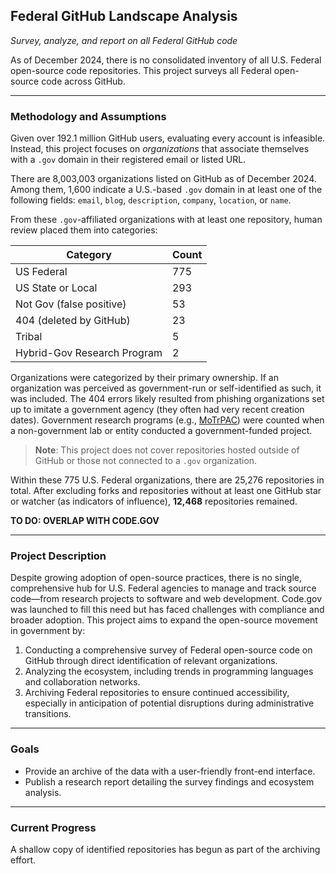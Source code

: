 ## Federal GitHub Landscape Analysis

_Survey, analyze, and report on all Federal GitHub code_

As of December 2024, there is no consolidated inventory of all U.S. Federal open-source code repositories. This project surveys all Federal open-source code across GitHub.

---

### Methodology and Assumptions

Given over 192.1 million GitHub users, evaluating every account is infeasible. Instead, this project focuses on _organizations_ that associate themselves with a `.gov` domain in their registered email or listed URL.

There are 8,003,003 organizations listed on GitHub as of December 2024. Among them, 1,600 indicate a U.S.-based `.gov` domain in at least one of the following fields: `email`, `blog`, `description`, `company`, `location`, or `name`.

From these `.gov`-affiliated organizations with at least one repository, human review placed them into categories:

| **Category**                  | **Count** |
|-------------------------------|-----------|
| US Federal                    | 775       |
| US State or Local             | 293       |
| Not Gov (false positive)      | 53        |
| 404 (deleted by GitHub)       | 23        |
| Tribal                        | 5         |
| Hybrid-Gov Research Program   | 2         |

Organizations were categorized by their primary ownership. If an organization was perceived as government-run or self-identified as such, it was included. The 404 errors likely resulted from phishing organizations set up to imitate a government agency (they often had very recent creation dates). Government research programs (e.g., [MoTrPAC](https://github.com/MoTrPAC)) were counted when a non-government lab or entity conducted a government-funded project.

> **Note**: This project does not cover repositories hosted outside of GitHub or those not connected to a `.gov` organization.

Within these 775 U.S. Federal organizations, there are 25,276 repositories in total. After excluding forks and repositories without at least one GitHub star or watcher (as indicators of influence), **12,468** repositories remained.

**TO DO: OVERLAP WITH CODE.GOV**

---

### Project Description

Despite growing adoption of open-source practices, there is no single, comprehensive hub for U.S. Federal agencies to manage and track source code—from research projects to software and web development. Code.gov was launched to fill this need but has faced challenges with compliance and broader adoption. This project aims to expand the open-source movement in government by:

1. Conducting a comprehensive survey of Federal open-source code on GitHub through direct identification of relevant organizations.  
2. Analyzing the ecosystem, including trends in programming languages and collaboration networks.  
3. Archiving Federal repositories to ensure continued accessibility, especially in anticipation of potential disruptions during administrative transitions.

---

### Goals

- Provide an archive of the data with a user-friendly front-end interface.  
- Publish a research report detailing the survey findings and ecosystem analysis.

---

### Current Progress

A shallow copy of identified repositories has begun as part of the archiving effort.
